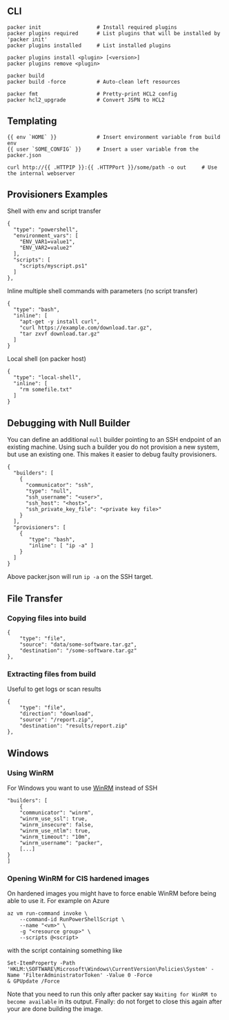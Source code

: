 ## CLI

    packer init                  # Install required plugins
    packer plugins required      # List plugins that will be installed by 'packer init'
    packer plugins installed     # List installed plugins
    
    packer plugins install <plugin> [<version>]
    packer plugins remove <plugin>
    
    packer build
    packer build -force          # Auto-clean left resources
    
    packer fmt                   # Pretty-print HCL2 config
    packer hcl2_upgrade          # Convert JSPN to HCL2

## Templating

    {{ env `HOME` }}             # Insert environment variable from build env
    {{ user `SOME_CONFIG` }}     # Insert a user variable from the packer.json
    
    curl http://{{ .HTTPIP }}:{{ .HTTPPort }}/some/path -o out     # Use the internal webserver

## Provisioners Examples

Shell with env and script transfer

    { 
      "type": "powershell",
      "environment_vars": [ 
        "ENV_VAR1=value1",
        "ENV_VAR2=value2"
      ],
      "scripts": [
        "scripts/myscript.ps1"
      ]
    },

Inline multiple shell commands with parameters (no script transfer)

    {
      "type": "bash",
      "inline": [
        "apt-get -y install curl",
        "curl https://example.com/download.tar.gz",
        "tar zxvf download.tar.gz"
      ]
    }

Local shell (on packer host)

    {
      "type": "local-shell",
      "inline": [
        "rm somefile.txt"
      ]
    }

## Debugging with Null Builder

You can define an additional `null` builder pointing to an SSH endpoint of an existing machine. Using such a builder 
you do not provision a new system, but use an existing one. This makes it easier to debug faulty provisioners.

	{
	  "builders": [
	    {
	      "communicator": "ssh",
	      "type": "null",
	      "ssh_username": "<user>",
	      "ssh_host": "<host>",
	      "ssh_private_key_file": "<private key file>"
	    }
	  ],
	  "provisioners": [
	    {
	       "type": "bash",
	       "inline": [ "ip -a" ]
	    }
	  ]
	}

Above packer.json will run `ip -a` on the SSH target.

## File Transfer
### Copying files into build

	{
		"type": "file",
		"source": "data/some-software.tar.gz",
		"destination": "/some-software.tar.gz"
	},

### Extracting files from build

Useful to get logs or scan results

	{
		"type": "file",
		"direction": "download",
		"source": "/report.zip",
		"destination": "results/report.zip"
	},

## Windows

### Using WinRM

For Windows you want to use [WinRM](https://www.packer.io/docs/communicators/winrm) instead of SSH

    "builders": [
    	{
		"communicator": "winrm",
		"winrm_use_ssl": true,
		"winrm_insecure": false,
		"winrm_use_ntlm": true,
		"winrm_timeout": "10m",
		"winrm_username": "packer",
		[...]
	}
    ]
    
### Opening WinRM for CIS hardened images

On hardened images you might have to force enable WinRM before being able to use it. For example on Azure

	az vm run-command invoke \
		--command-id RunPowerShellScript \
		--name "<vm>" \
		-g "<resource group>" \
		--scripts @<script>

with the script containing something like 

	Set-ItemProperty -Path 'HKLM:\SOFTWARE\Microsoft\Windows\CurrentVersion\Policies\System' -Name 'FilterAdministratorToken' -Value 0 -Force
	& GPUpdate /Force

Note that you need to run this only after packer say `Waiting for WinRM to become available` in its output.
Finally: do not forget to close this again after your are done building the image.
